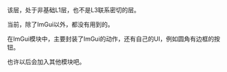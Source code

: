 该层，处于非基础L1层，也不是L3联系密切的层。

当前，除了ImGui以外，都没有用到的。

在ImGui模块中，主要封装了ImGui的动作，还有自己的UI，例如圆角有边框的按钮。

也许以后会加入其他模块吧。
